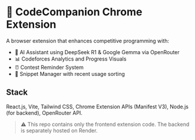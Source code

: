 # 🚀 CodeCompanion Chrome Extension

A browser extension that enhances competitive programming with:

- 🤖 AI Assistant using DeepSeek R1 & Google Gemma via OpenRouter
- 📊 Codeforces Analytics and Progress Visuals
- ⏰ Contest Reminder System
- 🧩 Snippet Manager with recent usage sorting

## Stack

React.js, Vite, Tailwind CSS, Chrome Extension APIs (Manifest V3), Node.js (for backend), OpenRouter API.

> ⚠️ This repo contains only the frontend extension code. The backend is separately hosted on Render.

